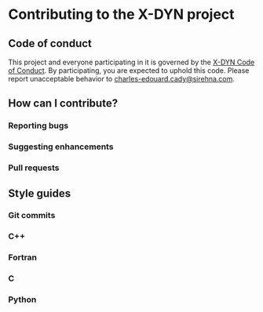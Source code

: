 # Contributing to the X-DYN project

## Code of conduct

This project and everyone participating in it is governed by the [X-DYN Code of Conduct](CODE_OF_CONDUCT.md).
By participating, you are expected to uphold this code. Please report unacceptable behavior to charles-edouard.cady@sirehna.com.

## How can I contribute?

### Reporting bugs
### Suggesting enhancements
### Pull requests

## Style guides

### Git commits
### C++
### Fortran
### C
### Python
